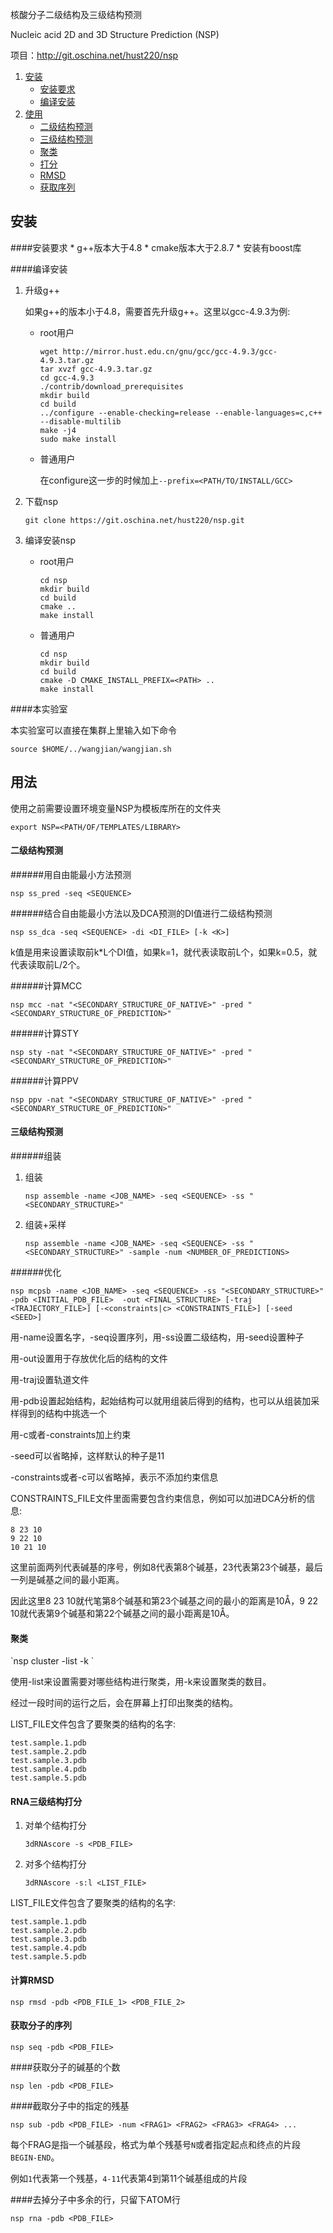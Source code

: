 ﻿核酸分子二级结构及三级结构预测

Nucleic acid 2D and 3D Structure Prediction (NSP)

项目：<http://git.oschina.net/hust220/nsp>

1.  [安装](#安装)
    * [安装要求](#安装要求)
    * [编译安装](#编译安装)
2.  [使用](#使用)
    * [二级结构预测](#二级结构预测)
    * [三级结构预测](#三级结构预测)
    * [聚类](#聚类)
    * [打分](#打分)
    * [RMSD](#RMSD)
    * [获取序列](#获取序列)

<h2 id="安装">安装</h2>
####安装要求
* g++版本大于4.8
* cmake版本大于2.8.7
* 安装有boost库

####编译安装

1.  升级g++

    如果g++的版本小于4.8，需要首先升级g++。这里以gcc-4.9.3为例:
    *   root用户

        ```
        wget http://mirror.hust.edu.cn/gnu/gcc/gcc-4.9.3/gcc-4.9.3.tar.gz
        tar xvzf gcc-4.9.3.tar.gz
        cd gcc-4.9.3
        ./contrib/download_prerequisites
        mkdir build
        cd build
        ../configure --enable-checking=release --enable-languages=c,c++ --disable-multilib
        make -j4
        sudo make install
        ```
    *   普通用户

        在configure这一步的时候加上`--prefix=<PATH/TO/INSTALL/GCC>`
2.  下载nsp

    `git clone https://git.oschina.net/hust220/nsp.git`
3.  编译安装nsp
     *   root用户

         ```
         cd nsp
         mkdir build
         cd build
         cmake ..
         make install
         ```
     *   普通用户

         ```
         cd nsp
         mkdir build
         cd build
         cmake -D CMAKE_INSTALL_PREFIX=<PATH> ..
         make install
         ```

####本实验室

本实验室可以直接在集群上里输入如下命令

`source $HOME/../wangjian/wangjian.sh`

<h2 id='用法'>用法</h2>

使用之前需要设置环境变量NSP为模板库所在的文件夹

`export NSP=<PATH/OF/TEMPLATES/LIBRARY>`

<h4 id='二级结构预测'>二级结构预测</h4>

######用自由能最小方法预测

`nsp ss_pred -seq <SEQUENCE>`

######结合自由能最小方法以及DCA预测的DI值进行二级结构预测

`nsp ss_dca -seq <SEQUENCE> -di <DI_FILE> [-k <K>]`

k值是用来设置读取前k\*L个DI值，如果k=1，就代表读取前L个，如果k=0.5，就代表读取前L/2个。

######计算MCC

`nsp mcc -nat "<SECONDARY_STRUCTURE_OF_NATIVE>" -pred "<SECONDARY_STRUCTURE_OF_PREDICTION>"`

######计算STY

`nsp sty -nat "<SECONDARY_STRUCTURE_OF_NATIVE>" -pred "<SECONDARY_STRUCTURE_OF_PREDICTION>"`

######计算PPV

`nsp ppv -nat "<SECONDARY_STRUCTURE_OF_NATIVE>" -pred "<SECONDARY_STRUCTURE_OF_PREDICTION>"`

<h4 id='三级结构预测'>三级结构预测</h4>

######组装

1.  组装

    `nsp assemble -name <JOB_NAME> -seq <SEQUENCE> -ss "<SECONDARY_STRUCTURE>"`
2.  组装+采样

    `nsp assemble -name <JOB_NAME> -seq <SEQUENCE> -ss "<SECONDARY_STRUCTURE>" -sample -num <NUMBER_OF_PREDICTIONS>`

######优化

`nsp mcpsb -name <JOB_NAME> -seq <SEQUENCE> -ss "<SECONDARY_STRUCTURE>" -pdb <INITIAL_PDB_FILE> 
-out <FINAL_STRUCTURE> [-traj <TRAJECTORY_FILE>] [-<constraints|c> <CONSTRAINTS_FILE>] [-seed <SEED>]`

用-name设置名字，-seq设置序列，用-ss设置二级结构，用-seed设置种子

用-out设置用于存放优化后的结构的文件

用-traj设置轨道文件

用-pdb设置起始结构，起始结构可以就用组装后得到的结构，也可以从组装加采样得到的结构中挑选一个

用-c或者-constraints加上约束

-seed可以省略掉，这样默认的种子是11

-constraints或者-c可以省略掉，表示不添加约束信息

CONSTRAINTS\_FILE文件里面需要包含约束信息，例如可以加进DCA分析的信息:

    8 23 10
    9 22 10
    10 21 10

这里前面两列代表碱基的序号，例如8代表第8个碱基，23代表第23个碱基，最后一列是碱基之间的最小距离。

因此这里8 23 10就代笔第8个碱基和第23个碱基之间的最小的距离是10Å，9 22 10就代表第9个碱基和第22个碱基之间的最小距离是10Å。

<h4 id='聚类'>聚类</h4>
`nsp cluster -list <LIST_FILE> -k <NUMBER_OF_CLUSTERS>`

使用-list来设置需要对哪些结构进行聚类，用-k来设置聚类的数目。

经过一段时间的运行之后，会在屏幕上打印出聚类的结构。

LIST\_FILE文件包含了要聚类的结构的名字:

    test.sample.1.pdb
    test.sample.2.pdb
    test.sample.3.pdb
    test.sample.4.pdb
    test.sample.5.pdb

<h4 id='打分'>RNA三级结构打分</h4>

1.  对单个结构打分

    `3dRNAscore -s <PDB_FILE>`

2.  对多个结构打分

    `3dRNAscore -s:l <LIST_FILE>`

LIST\_FILE文件包含了要聚类的结构的名字:

    test.sample.1.pdb
    test.sample.2.pdb
    test.sample.3.pdb
    test.sample.4.pdb
    test.sample.5.pdb

<h4 id='RMSD'>计算RMSD</h4>

`nsp rmsd -pdb <PDB_FILE_1> <PDB_FILE_2>`

<h4 id='获取序列'>获取分子的序列</h4>

`nsp seq -pdb <PDB_FILE>`

####获取分子的碱基的个数

`nsp len -pdb <PDB_FILE>`

####截取分子中的指定的残基

`nsp sub -pdb <PDB_FILE> -num <FRAG1> <FRAG2> <FRAG3> <FRAG4> ...`

每个FRAG是指一个碱基段，格式为单个残基号`N`或者指定起点和终点的片段`BEGIN-END`。

例如`1`代表第一个残基，`4-11`代表第4到第11个碱基组成的片段

####去掉分子中多余的行，只留下ATOM行

`nsp rna -pdb <PDB_FILE>`

